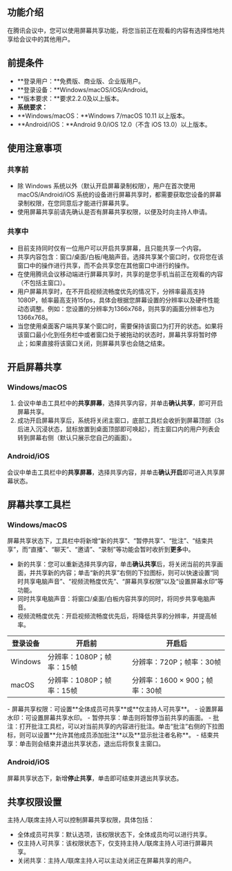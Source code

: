 
## 功能介绍
在腾讯会议中，您可以使用屏幕共享功能，将您当前正在观看的内容有选择性地共享给会议中的其他用户。

## 前提条件
- **登录用户：**免费版、商业版、企业版用户。
- **登录设备：**Windows/macOS/iOS/Android。
- **版本要求：**要求2.2.0及以上版本。
- **系统要求：**
 - **Windows/macOS：**Windows 7/macOS 10.11 以上版本。
 - **Android/iOS：**Android 9.0/iOS 12.0（不含 iOS 13.0）以上版本。


## 使用注意事项
### 共享前
- 除 Windows 系统以外（默认开启屏幕录制权限），用户在首次使用 macOS/Android/iOS 系统的设备进行屏幕共享时，都需要获取您设备的屏幕录制权限，在您同意后才能进行屏幕共享。
- 使用屏幕共享前请先确认是否有屏幕共享权限，以便及时向主持人申请。

### 共享中
- 目前支持同时仅有一位用户可以开启共享屏幕，且只能共享一个内容。
- 共享内容包含：窗口/桌面/白板/电脑声音。选择共享某个窗口时，仅将您在该窗口中的操作进行共享，而不会共享您在其他窗口中进行的操作。
- 在使用腾讯会议移动端进行屏幕共享时，共享的是您手机当前正在观看的内容（不包括主窗口）。
- 用户屏幕共享时，在不开启视频流畅度优先的情况下，分辨率最高支持1080P，帧率最高支持15fps，具体会根据您屏幕设置的分辨率以及硬件性能动态调整。例如：您设置的分辨率为1366x768，则共享的画面分辨率也为1366x768。
- 当您使用桌面客户端共享某个窗口时，需要保持该窗口为打开的状态。如果将该窗口最小化到任务栏中或者窗口处于被拖动的状态时，屏幕共享将暂时停止；如果直接将该窗口关闭，则屏幕共享也会随之结束。


## 开启屏幕共享
### Windows/macOS
1. 会议中单击工具栏中的**共享屏幕**，选择共享内容，并单击**确认共享**，即可开启屏幕共享。
2. 成功开启屏幕共享后，系统将关闭主窗口，底部工具栏会收折到屏幕顶部（3s后进入沉浸状态，鼠标放置到桌面顶部即可唤起），而主窗口内的用户列表会转到屏幕右侧（默认只展示您自己的画面）。

### Android/iOS
会议中单击工具栏中的**共享屏幕**，选择共享内容，并单击**确认开启**即可进入共享屏幕状态。

## 屏幕共享工具栏
### Windows/macOS
屏幕共享状态下，工具栏中将新增“新的共享”、“暂停共享”、“批注”、“结束共享”，而“直播”、“聊天”、“邀请”、“录制”等功能会暂时收折到**更多**中。
- 新的共享：您可以重新选择共享内容，单击**确认共享**后，将关闭当前的共享画面，并共享新的内容；单击“新的共享”右侧的下拉图标，则可以快速设置“同时共享电脑声音”、“视频流畅度优先”、“屏幕共享权限”以及“设置屏幕水印”等功能。
 - 同时共享电脑声音：将窗口/桌面/白板内容共享的同时，将同步共享电脑声音。
 - 视频流畅度优先：开启视频流畅度优先后，将降低共享的分辨率，并提高帧率。
<table>
<thead>
<tr>
<th>登录设备</th>
<th>开启前</th>
<th>开启后</th>
</tr>
</thead>
<tbody><tr>
<td>Windows</td>
<td>分辨率：1080P；帧率：15帧</td>
<td>分辨率：720P；帧率：30帧</td>
</tr>
<tr>
<td>macOS</td>
<td>分辨率：1080P；帧率：15帧</td>
<td>分辨率：1600 × 900；帧率：30帧</td>
</tr>
</tbody></table>
 - 屏幕共享权限：可设置**全体成员可共享**或**仅主持人可共享**。
 - 设置屏幕水印：可设置屏幕共享水印。
- 暂停共享：单击则将暂停当前共享的画面。
- <span id="批注协作">批注</span>：打开批注工具栏，可以对当前共享的内容进行批注。单击“批注”右侧的下拉图标，则可以设置**允许其他成员添加批注**以及**显示批注者名称**。
- 结束共享：单击则会结束并退出共享状态，退出后将恢复主窗口。

### Android/iOS
屏幕共享状态下，新增**停止共享**，单击即可结束并退出共享状态。

## 共享权限设置
主持人/联席主持人可以控制屏幕共享权限，具体包括：
- 全体成员可共享：默认选项，该权限状态下，全体成员均可以进行共享。
- 仅主持人可共享：该权限状态下，仅支持主持人/联席主持人可进行屏幕共享。
- 关闭共享：主持人/联席主持人可以主动关闭正在屏幕共享的用户。
